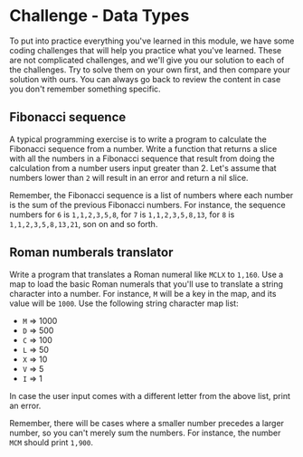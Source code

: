 # Challenge - Data Types

To put into practice everything you've learned in this module, we have some coding challenges that will help you practice what you've learned. These are not complicated challenges, and we'll give you our solution to each of the challenges. Try to solve them on your own first, and then compare your solution with ours. You can always go back to review the content in case you don't remember something specific.

## Fibonacci sequence

A typical programming exercise is to write a program to calculate the Fibonacci sequence from a number. Write a function that returns a slice with all the numbers in a Fibonacci sequence that result from doing the calculation from a number users input greater than 2. Let's assume that numbers lower than `2` will result in an error and return a nil slice.

Remember, the Fibonacci sequence is a list of numbers where each number is the sum of the previous Fibonacci numbers. For instance, the sequence numbers for `6` is `1,1,2,3,5,8`, for `7` is `1,1,2,3,5,8,13`, for `8` is `1,1,2,3,5,8,13,21`, son on and so forth.

## Roman numberals translator

Write a program that translates a Roman numeral like `MCLX` to `1,160`. Use a map to load the basic Roman numerals that you'll use to translate a string character into a number. For instance, `M` will be a key in the map, and its value will be `1000`. Use the following string character map list:

* `M` => 1000
* `D` => 500
* `C` => 100
* `L` => 50
* `X` => 10
* `V` => 5
* `I` => 1

In case the user input comes with a different letter from the above list, print an error.

Remember, there will be cases where a smaller number precedes a larger number, so you can't merely sum the numbers. For instance, the number `MCM` should print `1,900`.
